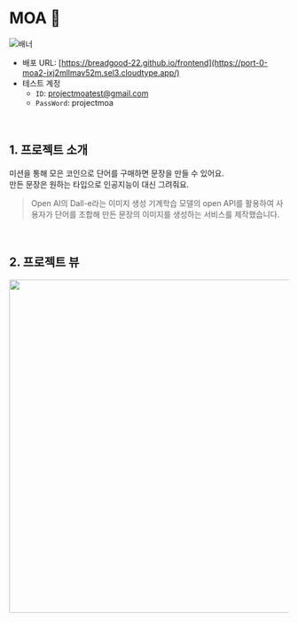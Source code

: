 # MOA 🎨

![배너](https://github.com/Green-Team-D/MOA/assets/112158792/997047da-b46c-4f19-94a1-e22bc31c8b3e)

- 배포 URL: [https://breadgood-22.github.io/frontend](https://port-0-moa2-ixj2mllmav52m.sel3.cloudtype.app/)
- 테스트 계정
  - `ID`: projectmoatest@gmail.com
  - `PassWord`: projectmoa

<br/>

## 1. 프로젝트 소개

미션을 통해 모은 코인으로 단어를 구매하면 문장을 만들 수 있어요. <br />
만든 문장은 원하는 타입으로 인공지능이 대신 그려줘요. 

> Open AI의 Dall-e라는 이미지 생성 기계학습 모델의 open API를 활용하여 사용자가 단어를 조합해 만든 문장의 이미지를 생성하는 서비스를 제작했습니다. 
<br/>

## 2. 프로젝트 뷰

<div align="center">
<img src="https://github.com/Green-Team-D/MOA/assets/112158792/ab8522b0-220b-437e-8ca5-9946d0d074ce" width="600" />
</div>
